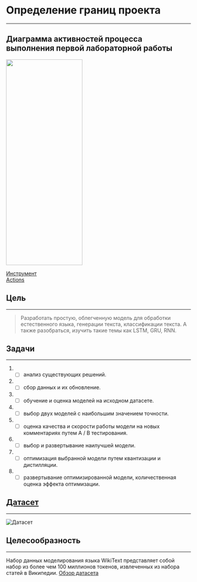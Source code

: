 # Определение границ проекта
____
## Диаграмма активностей процесса выполнения первой лабораторной работы
<img src="https://user-images.githubusercontent.com/79332916/232778830-69891698-15d7-4a5c-b001-a402e9eceaba.png" width="208" height="560">

[Инструмент](https://www.lucidchart.com/pages/ru) \
[Actions](https://github.com/Valeogamer/git_hub_actions)
## Цель
____
> Разработать простую, облегченную модель для обработки естественного языка, генерации текста, классификации текста. А также разобраться, изучить такие темы как LSTM, GRU, RNN.
## Задачи
____
1. - [ ] анализ существующих решений.
2. - [ ] сбор данных и их обновление.
3. - [ ] обучение и оценка моделей на исходном датасете.
4. - [ ] выбор двух моделей с наибольшим значением точности.
5. - [ ] оценка качества и скорости работы модели на новых комментариях путем A / B тестирования.
6. - [ ] выбор и развертывание наилучшей модели.
7. - [ ] оптимизация выбранной модели путем квантизации и дистилляции.
8. - [ ] развертывание оптимизированной модели, количественная оценка эффекта оптимизации.
## [Датасет](https://www.kaggle.com/datasets/rohitgr/wikitext)
____
![Датасет](https://user-images.githubusercontent.com/79332916/232626643-9d9925a5-5891-4eec-9632-9eb2b6cf9c50.png)

## Целесообразность
____
Набор данных моделирования языка WikiText представляет собой набор из более чем 100 миллионов токенов, извлеченных из набора статей в Википедии.
[Обзор датасета](https://huggingface.co/datasets/wikitext/viewer/wikitext-103-v1/test)
